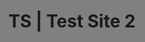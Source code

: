 <!DOCTYPE html>
<html style="background-color:Gray">
  <body>
    <h1> TS | Test Site 2 </h1>
  </body>
</html>
